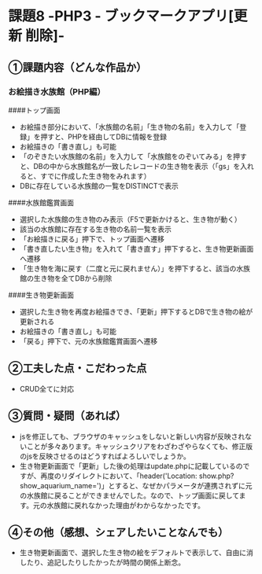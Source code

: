 # 課題8 -PHP3 - ブックマークアプリ[更新 削除]-

## ①課題内容（どんな作品か）
### お絵描き水族館（PHP編）
####トップ画面
- お絵描き部分において、「水族館の名前」「生き物の名前」を入力して「登録」を押すと、PHPを経由してDBに情報を登録
- お絵描きの「書き直し」も可能
- 「のぞきたい水族館の名前」を入力して「水族館をのぞいてみる」を押すと、DBの中から水族館名が一致したレコードの生き物を表示（「gs」を入れると、すでに作成した生き物をみれます）
- DBに存在している水族館の一覧をDISTINCTで表示

####水族館鑑賞画面
- 選択した水族館の生き物のみ表示（F5で更新かけると、生き物が動く）
- 該当の水族館に存在する生き物の名前一覧を表示
- 「お絵描きに戻る」押下で、トップ画面へ遷移
- 「書き直したい生き物」を入れて「書き直す」押下すると、生き物更新画面へ遷移
- 「生き物を海に戻す（二度と元に戻れません）」を押下すると、該当の水族館の生き物を全てDBから削除

####生き物更新画面
- 選択した生き物を再度お絵描きでき、「更新」押下するとDBで生き物の絵が更新される
- お絵描きの「書き直し」も可能
- 「戻る」押下で、元の水族館鑑賞画面へ遷移


## ②工夫した点・こだわった点
-  CRUD全てに対応

## ③質問・疑問（あれば）
- jsを修正しても、ブラウザのキャッシュをしないと新しい内容が反映されないことが多々あります。キャッシュクリアをわざわざやらなくても、修正版のjsを反映させるのはどうすればよろしいでしょうか。
- 生き物更新画面で「更新」した後の処理はupdate.phpに記載しているのですが、再度のリダイレクトにおいて、「header('Location: show.php?show_aquarium_name=<?php echo $aquarium_name ?>')」とすると、なぜかパラメータが連携されずに元の水族館に戻ることができませんでした。なので、トップ画面に戻してます。元の水族館に戻れなかった理由がわからなかったです。

## ④その他（感想、シェアしたいことなんでも）
- 生き物更新画面で、選択した生き物の絵をデフォルトで表示して、自由に消したり、追記したりしたかったが時間の関係上断念。

